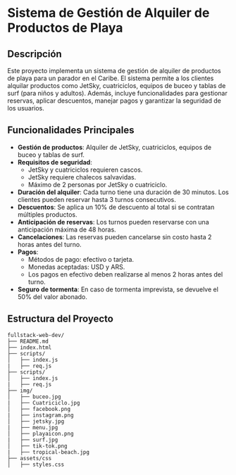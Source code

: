 # Sistema de Gestión de Alquiler de Productos de Playa

## Descripción
Este proyecto implementa un sistema de gestión de alquiler de productos de playa para un parador en el Caribe. El sistema permite a los clientes alquilar productos como JetSky, cuatriciclos, equipos de buceo y tablas de surf (para niños y adultos). Además, incluye funcionalidades para gestionar reservas, aplicar descuentos, manejar pagos y garantizar la seguridad de los usuarios.

## Funcionalidades Principales
- **Gestión de productos**: Alquiler de JetSky, cuatriciclos, equipos de buceo y tablas de surf.
- **Requisitos de seguridad**:
  - JetSky y cuatriciclos requieren cascos.
  - JetSky requiere chalecos salvavidas.
  - Máximo de 2 personas por JetSky o cuatriciclo.
- **Duración del alquiler**: Cada turno tiene una duración de 30 minutos. Los clientes pueden reservar hasta 3 turnos consecutivos.
- **Descuentos**: Se aplica un 10% de descuento al total si se contratan múltiples productos.
- **Anticipación de reservas**: Los turnos pueden reservarse con una anticipación máxima de 48 horas.
- **Cancelaciones**: Las reservas pueden cancelarse sin costo hasta 2 horas antes del turno.
- **Pagos**:
  - Métodos de pago: efectivo o tarjeta.
  - Monedas aceptadas: USD y ARS.
  - Los pagos en efectivo deben realizarse al menos 2 horas antes del turno.
- **Seguro de tormenta**: En caso de tormenta imprevista, se devuelve el 50% del valor abonado.

## Estructura del Proyecto
```
fullstack-web-dev/
├── README.md
├── index.html
├── scripts/
│   ├── index.js
|   ├── req.js
├── scripts/
│   ├── index.js
|   ├── req.js
├── img/
│   ├── buceo.jpg
|   ├── Cuatriciclo.jpg
│   ├── facebook.png
|   ├── instagram.png
│   ├── jetsky.jpg
|   ├── menu.jpg
│   ├── playaicon.png
|   ├── surf.jpg
│   ├── tik-tok.png
|   ├── tropical-beach.jpg
├── assets/css
│   ├── styles.css

```